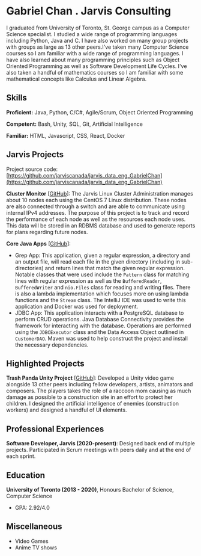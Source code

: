 # Gabriel Chan . Jarvis Consulting

I graduated from University of Toronto, St. George campus as a Computer Science specialist. I studied a wide range of programming languages including Python, Java and C. I have also worked on many group projects with groups as large as 13 other peers.I've taken many Computer Science courses so I am familiar with a wide range of programming languages. I have also learned about many programming principles such as Object Oriented Programming as well as Software Development Life Cycles. I've also taken a handful of mathematics courses so I am familiar with some mathematical concepts like Calculus and Linear Algebra.

## Skills

**Proficient:** Java, Python, C/C#, Agile/Scrum, Object Oriented Programming

**Competent:** Bash, Unity, SQL, Git, Artificial Intelligence

**Familiar:** HTML, Javascript, CSS, React, Docker

## Jarvis Projects

Project source code: [https://github.com/jarviscanada/jarvis_data_eng_GabrielChan](https://github.com/jarviscanada/jarvis_data_eng_GabrielChan)


**Cluster Monitor** [[GitHub](https://github.com/jarviscanada/jarvis_data_eng_GabrielChan/tree/master/linux_sql)]: The Jarvis Linux Cluster Administration manages about 10 nodes each using the CentOS 7 Linux distribution. These nodes are also connected through a switch and are able to communicate using internal IPv4 addresses. The purpose of this project is to track and record the performance of each node as well as the resources each node uses. This data will be stored in an RDBMS database and used to generate reports for plans regarding future nodes.

**Core Java Apps** [[GitHub](https://github.com/jarviscanada/jarvis_data_eng_GabrielChan/tree/master/core_java)]:
      
  - Grep App: This application, given a regular expression, a directory and an output file, will read each file in the given directory (including in sub-directories) and return lines that match the given regular expression. Notable classes that were used include the `Pattern` class for matching lines with regular expression as well as the `BufferedReader`, `BufferedWriter` and `nio.Files` class for reading and writing files. There is also a lambda implementation which focuses more on using lambda functions and the `Stream` class. The IntelliJ IDE was used to write this application and Docker was used for deployment.
  - JDBC App: This application interacts with a PostgreSQL database to perform CRUD operations. Java Database Connectivity provides the framework for interacting with the database. Operations are performed using the `JDBCExecutor` class and the Data Access Object outlined in `CustomerDAO`. Maven was used to help construct the project and install the necessary dependencies.


## Highlighted Projects
**Trash Panda Unity Project** [[GitHub](https://github.com/jialori/TrashPanda)]: Developed a Unity video game alongside 13 other peers including fellow developers, artists, animators and composers. The players takes the role of a raccoon mom causing as much damage as possible to a construction site in an effort to protect her children. I designed the artificial intelligence of enemies (construction workers) and designed a handful of UI elements.


## Professional Experiences

**Software Developer, Jarvis (2020-present)**: Designed back end of multiple projects. Participated in Scrum meetings with peers daily and at the end of each sprint.


## Education
**University of Toronto (2013 - 2020)**, Honours Bachelor of Science, Computer Science
- GPA: 2.92/4.0


## Miscellaneous
- Video Games
- Anime TV shows